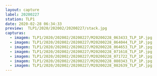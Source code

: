 ```yaml
---
layout: capture
label: 20200227
station: TLP1
date: 2020-02-28 06:34:33
preview:  TLP1/2020/202002/20200227/stack.jpg
capturas:
  - imagem: TLP1/2020/202002/20200227/M20200228_063433_TLP_1P.jpg
  - imagem: TLP1/2020/202002/20200227/M20200228_064044_TLP_1P.jpg
  - imagem: TLP1/2020/202002/20200227/M20200228_064653_TLP_1P.jpg
  - imagem: TLP1/2020/202002/20200227/M20200228_071618_TLP_1P.jpg
  - imagem: TLP1/2020/202002/20200227/M20200228_071722_TLP_1P.jpg
  - imagem: TLP1/2020/202002/20200227/M20200228_080343_TLP_1P.jpg
  - imagem: TLP1/2020/202002/20200227/M20200228_082639_TLP_1P.jpg
---
```

